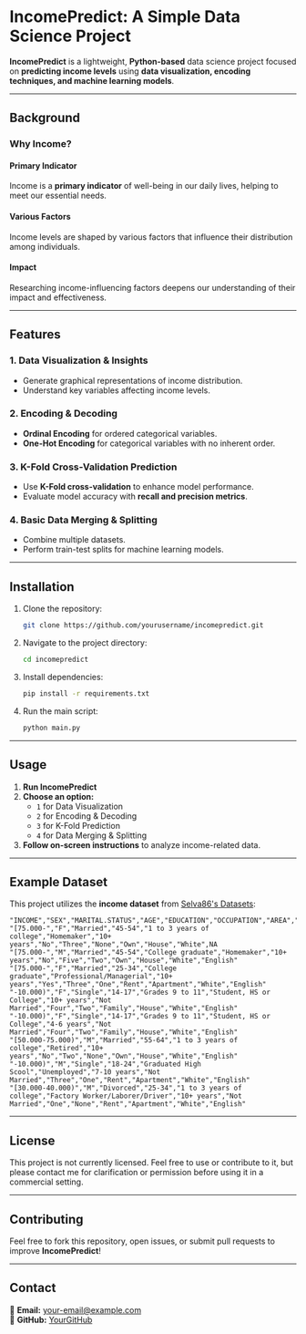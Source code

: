# IncomePredict: A Simple Data Science Project

**IncomePredict** is a lightweight, **Python-based** data science project focused on **predicting income levels** using **data visualization, encoding techniques, and machine learning models**.

---

## Background

### Why Income?
#### **Primary Indicator**
Income is a **primary indicator** of well-being in our daily lives, helping to meet our essential needs.

#### **Various Factors**
Income levels are shaped by various factors that influence their distribution among individuals.

#### **Impact**
Researching income-influencing factors deepens our understanding of their impact and effectiveness.

---

## Features

### 1. **Data Visualization & Insights**
   - Generate graphical representations of income distribution.
   - Understand key variables affecting income levels.

### 2. **Encoding & Decoding**
   - **Ordinal Encoding** for ordered categorical variables.
   - **One-Hot Encoding** for categorical variables with no inherent order.

### 3. **K-Fold Cross-Validation Prediction**
   - Use **K-Fold cross-validation** to enhance model performance.
   - Evaluate model accuracy with **recall and precision metrics**.

### 4. **Basic Data Merging & Splitting**
   - Combine multiple datasets.
   - Perform train-test splits for machine learning models.

---

## Installation

1. Clone the repository:
   ```bash
   git clone https://github.com/yourusername/incomepredict.git
   ```
2. Navigate to the project directory:
   ```bash
   cd incomepredict
   ```
3. Install dependencies:
   ```bash
   pip install -r requirements.txt
   ```
4. Run the main script:
   ```bash
   python main.py
   ```

---

## Usage
1. **Run IncomePredict**
2. **Choose an option:**
   - `1` for Data Visualization
   - `2` for Encoding & Decoding
   - `3` for K-Fold Prediction
   - `4` for Data Merging & Splitting
3. **Follow on-screen instructions** to analyze income-related data.

---

## Example Dataset
This project utilizes the **income dataset** from [Selva86's Datasets](https://github.com/selva86/datasets/blob/master/income.csv):
```
"INCOME","SEX","MARITAL.STATUS","AGE","EDUCATION","OCCUPATION","AREA","DUAL.INCOMES","HOUSEHOLD.SIZE","UNDER18","HOUSEHOLDER","HOME.TYPE","ETHNIC.CLASS","LANGUAGE"
"[75.000-","F","Married","45-54","1 to 3 years of college","Homemaker","10+ years","No","Three","None","Own","House","White",NA
"[75.000-","M","Married","45-54","College graduate","Homemaker","10+ years","No","Five","Two","Own","House","White","English"
"[75.000-","F","Married","25-34","College graduate","Professional/Managerial","10+ years","Yes","Three","One","Rent","Apartment","White","English"
"-10.000)","F","Single","14-17","Grades 9 to 11","Student, HS or College","10+ years","Not Married","Four","Two","Family","House","White","English"
"-10.000)","F","Single","14-17","Grades 9 to 11","Student, HS or College","4-6 years","Not Married","Four","Two","Family","House","White","English"
"[50.000-75.000)","M","Married","55-64","1 to 3 years of college","Retired","10+ years","No","Two","None","Own","House","White","English"
"-10.000)","M","Single","18-24","Graduated High Scool","Unemployed","7-10 years","Not Married","Three","One","Rent","Apartment","White","English"
"[30.000-40.000)","M","Divorced","25-34","1 to 3 years of college","Factory Worker/Laborer/Driver","10+ years","Not Married","One","None","Rent","Apartment","White","English"
```

---

## License
This project is not currently licensed. Feel free to use or contribute to it, but please contact me for clarification or permission before using it in a commercial setting.

---

## Contributing
Feel free to fork this repository, open issues, or submit pull requests to improve **IncomePredict**!

---

## Contact
📧 **Email:** your-email@example.com  
🐙 **GitHub:** [YourGitHub](https://github.com/yourusername)

